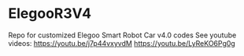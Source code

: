 # ElegooR3V4
Repo for customized Elegoo Smart Robot Car v4.0 codes
See youtube videos:
https://youtu.be/j7p44vxyvdM
https://youtu.be/LyReKO6Pg0g
